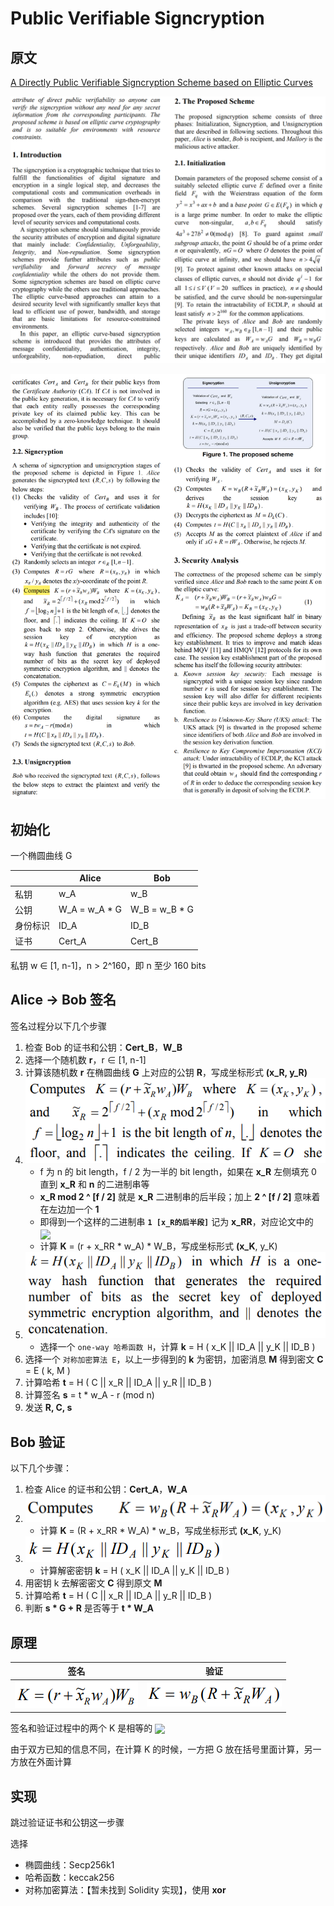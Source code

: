 # Public Verifiable Signcryption

## 原文

[A Directly Public Verifiable Signcryption Scheme based on Elliptic Curves](./A%20Directly%20Public%20Verifiable%20Signcryption%20Scheme%20based%20on%20Elliptic%20Curves.pdf) 

![image-20211031104618738](README/image-20211031104618738.png)

![image-20211031104053037](README/image-20211031104053037.png)

## 初始化

一个椭圆曲线 G

|          | Alice         | Bob           |
| -------- | ------------- | ------------- |
| 私钥     | w_A           | w_B           |
| 公钥     | W_A = w_A * G | W_B = w_B * G |
| 身份标识 | ID_A          | ID_B          |
| 证书     | Cert_A        | Cert_B        |

私钥 w ∈ [1, n-1]，n > 2^160，即 n 至少 160 bits

## Alice -> Bob 签名

签名过程分以下几个步骤

1. 检查 Bob 的证书和公钥：**Cert_B**，**W_B**
2. 选择一个随机数 **r**，r ∈ [1, n-1]
3. 计算该随机数 **r** 在椭圆曲线 **G** 上对应的公钥 **R**，写成坐标形式 **(x_R, y_R)**
4.  ![image-20211031110701230](README/image-20211031110701230.png)
    + f 为 n 的 bit length，f / 2 为一半的 bit length，如果在 **x_R** 左侧填充 0 直到 **x_R** 和 **n** 的二进制串等
    + **x_R mod 2 ^ [f / 2]** 就是 **x_R** 二进制串的后半段；加上 **2 ^ [f / 2]** 意味着在左边加一个 **1**
    + 即得到一个这样的二进制串 **`1 [x_R的后半段]`** 记为 **x_RR**，对应论文中的 <img height="20" valign="middle"  src="https://render.githubusercontent.com/render/math?math=\widetilde%20x_R">
    + 计算 **K** = (r + x_RR * w_A) * W_B，写成坐标形式 **(x_K**, y_K)
5. ![image-20211031112914956](README/image-20211031112914956.png) 
    + 选择一个 `one-way 哈希函数 H`，计算 **k** =  H ( x_K || ID_A || y_K || ID_B )
6. 选择一个 `对称加密算法 E`，以上一步得到的 **k** 为密钥，加密消息 **M** 得到密文 **C** = E ( k, M )
7. 计算哈希  **t** =  H ( C || x_R || ID_A || y_R || ID_B )
8. 计算签名 **s** = t * w_A - r (mod n)
9. 发送 **R, C, s**



## Bob 验证

以下几个步骤：

1. 检查 Alice 的证书和公钥：**Cert_A**，**W_A**
2.  ![image-20211031114318372](README/image-20211031114318372.png)
    + 计算 **K** = (R + x_RR * W_A) * w_B，写成坐标形式 **(x_K**, y_K)
3.  ![image-20211031114602603](README/image-20211031114602603.png)
    + 计算解密密钥  **k** =  H ( x_K || ID_A || y_K || ID_B )
4. 用密钥 k 去解密密文 **C** 得到原文 **M**
5. 计算哈希  **t** =  H ( C || x_R || ID_A || y_R || ID_B )
6. 判断 **s * G + R** 是否等于 **t * W_A**



## 原理

| 签名                                                         | 验证                                                         |
| ------------------------------------------------------------ | ------------------------------------------------------------ |
| ![image-20211031115044680](README/image-20211031115044680.png) | ![image-20211031115057663](README/image-20211031115057663.png) |

签名和验证过程中的两个 K 是相等的 <img height="20" valign="middle"  src="https://render.githubusercontent.com/render/math?math=K%3DG(r%2B%5Cwidetilde%20x_Rw_A)w_B">

由于双方已知的信息不同，在计算 K 的时候，一方把 G 放在括号里面计算，另一方放在外面计算



## 实现

跳过验证证书和公钥这一步骤

选择

+ 椭圆曲线：Secp256k1
+ 哈希函数：keccak256
+ 对称加密算法：【暂未找到 Solidity 实现】，使用 **xor**

